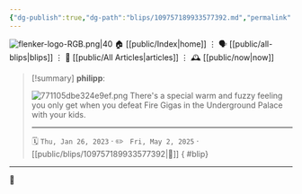 ```yaml
---
{"dg-publish":true,"dg-path":"blips/109757189933577392.md","permalink":"/blips/109757189933577392/","title":"philipp on mastodon @ 2023-01-26"}
---
```



<div class="transclusion internal-embed is-loaded"><div class="markdown-embed">




![flenker-logo-RGB.png|40](/img/user/attachments/flenker-logo-RGB.png)
🏠 [[public/Index\|home]]  ⋮ 🗣️ [[public/all-blips\|blips]] ⋮  📝 [[public/All Articles\|articles]]  ⋮ 🕰️ [[public/now\|now]]


</div></div>


> [!summary] **philipp**:
>
> ![771105dbe324e9ef.png](/img/user/attachments/771105dbe324e9ef.png)
> There's a special warm and fuzzy feeling you only get when you defeat Fire Gigas in the Underground Palace with your kids.
> - - -
>
> 🗓️ <code>Thu, Jan 26, 2023</code>  · ✏️ <code> Fri, May 2, 2025</code>  · [[public/blips/109757189933577392\|🔗]]
{ #blip}


- - -

 👾
